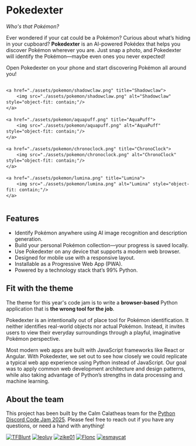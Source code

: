 # Pokedexter

_Who's that Pokémon?_

Ever wondered if your cat could be a Pokémon? Curious about what’s hiding in your cupboard? **Pokedexter** is an AI-powered
Pokédex that helps you discover Pokémon wherever you are. Just snap a photo, and Pokedexter will identify the Pokémon—maybe
even ones you never expected!

Open Pokedexter on your phone and start discovering Pokémon all around you!

<div style="display: grid; grid-template-columns: repeat(auto-fit, minmax(300px, 1fr)); gap: 16px;">

    <a href="./assets/pokemon/shadowclaw.png" title="Shadowclaw">
        <img src="./assets/pokemon/shadowclaw.png" alt="Shadowclaw" style="object-fit: contain;"/>
    </a>

    <a href="./assets/pokemon/aquapuff.png" title="AquaPuff">
        <img src="./assets/pokemon/aquapuff.png" alt="AquaPuff" style="object-fit: contain;"/>
    </a>

    <a href="./assets/pokemon/chronoclock.png" title="ChronoClock">
        <img src="./assets/pokemon/chronoclock.png" alt="ChronoClock" style="object-fit: contain;"/>
    </a>

    <a href="./assets/pokemon/lumina.png" title="Lumina">
        <img src="./assets/pokemon/lumina.png" alt="Lumina" style="object-fit: contain;"/>
    </a>

</div>

## Features

- Identify Pokémon anywhere using AI image recognition and description generation.
- Build your personal Pokémon collection—your progress is saved locally.
- Use Pokedexter on any device that supports a modern web browser.
- Designed for mobile use with a responsive layout.
- Installable as a Progressive Web App (PWA).
- Powered by a technology stack that’s 99% Python.

## Fit with the theme

The theme for this year's code jam is to write a **browser-based** Python application that is **the wrong tool for the job**.

Pokedexter is an intentionally out of place tool for Pokémon identification. It neither identifies real-world objects nor
actual Pokémon. Instead, it invites users to view their everyday surroundings through a playful, imaginative Pokémon perspective.

Most modern web apps are built with JavaScript frameworks like React or Angular. With Pokedexter, we set out to see how
closely we could replicate a typical web app experience using Python instead of JavaScript. Our goal was to apply common
web development architecture and design patterns, while also taking advantage of Python’s strengths in data processing
and machine learning.

## About the team

This project has been built by the Calm Calatheas team for the [Python Discord Code Jam 2025](https://pythondiscord.com/events/code-jams/12/).
Please feel free to reach out if you have any questions, or need a hand with anything!

[<img src="https://github.com/thijsfranck.png" alt="TFBlunt" title="TFBlunt" width="64">](https://github.com/thijsfranck)
[<img src="https://avatars.githubusercontent.com/u/133528118?s=96&v=4" alt="leoluy" title="leoluy" width="64">](https://github.com/leolhuile)
[<img src="https://github.com/Zike01.png" alt="zike01" title="zike01" width="64">](https://github.com/Zike01)
[<img src="https://github.com/FloncDev.png" alt="Flonc" title="Flonc" width="64">](https://github.com/FloncDev)
[<img src="https://github.com/esmaycat.png" alt="esmaycat" title="esmaycat" width="64">](https://github.com/esmaycat)
